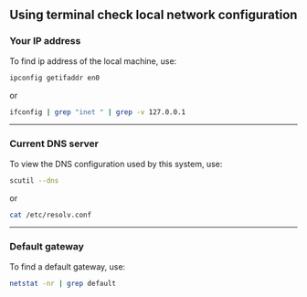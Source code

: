 ## Using terminal check local network configuration
### Your IP address

To find ip address of the local machine, use:
```sh
ipconfig getifaddr en0
```
or
```sh
ifconfig | grep "inet " | grep -v 127.0.0.1
```
___
### Current DNS server

To view the DNS configuration used by this system, use:
```sh
scutil --dns
```
or
```sh
cat /etc/resolv.conf
```
___
### Default gateway

To find a default gateway, use:
```sh
netstat -nr | grep default
```
